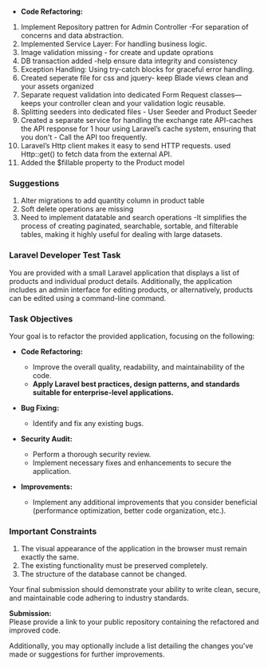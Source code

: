 - **Code Refactoring:**
1. Implement Repository pattren for Admin Controller -For separation of concerns and data abstraction.
2. Implemented Service Layer: For handling business logic. 
3. Image validation missing - for create and update oprations
4. DB transaction added -help ensure data integrity and consistency 
5. Exception Handling: Using try-catch blocks for graceful error handling.
6. Created seperate file for css and jquery-  keep Blade views clean and your assets organized
7. Separate request validation into dedicated Form Request classes—keeps your controller clean and your validation logic reusable.
8. Splitting seeders into dedicated files - User Seeder and Product Seeder
9. Created a separate service for handling the exchange rate API-caches the API response for 1 hour using Laravel’s cache system, ensuring that you don't  - Call the API too frequently. 
10. Laravel’s Http client makes it easy to send HTTP requests.  used Http::get() to fetch data from the external API.
11. Added the $fillable property to the Product model 

### Suggestions
1. Alter migrations to add quantity column in product table
2. Soft delete operations are missing
3. Need to implement datatable and search operations -It simplifies the process of creating paginated, searchable, sortable, and filterable tables, making it highly useful for dealing with large datasets.

### Laravel Developer Test Task

You are provided with a small Laravel application that displays a list of products and individual product details. Additionally, the application includes an admin interface for editing products, or alternatively, products can be edited using a command-line command.

### Task Objectives
Your goal is to refactor the provided application, focusing on the following:

- **Code Refactoring:**
  - Improve the overall quality, readability, and maintainability of the code.
  - **Apply Laravel best practices, design patterns, and standards suitable for enterprise-level applications.**

- **Bug Fixing:**
  - Identify and fix any existing bugs.

- **Security Audit:**
  - Perform a thorough security review.
  - Implement necessary fixes and enhancements to secure the application.

- **Improvements:**
  - Implement any additional improvements that you consider beneficial (performance optimization, better code organization, etc.).

### Important Constraints
1. The visual appearance of the application in the browser must remain exactly the same.
2. The existing functionality must be preserved completely.
3. The structure of the database cannot be changed.

Your final submission should demonstrate your ability to write clean, secure, and maintainable code adhering to industry standards.

**Submission:**  
Please provide a link to your public repository containing the refactored and improved code.

Additionally, you may optionally include a list detailing the changes you've made or suggestions for further improvements.

